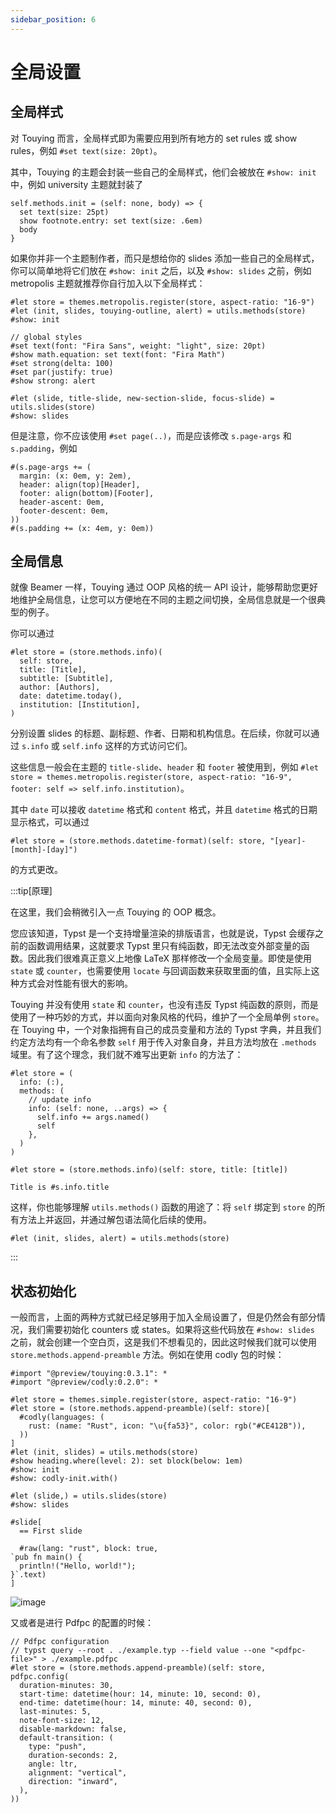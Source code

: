 ```yaml
---
sidebar_position: 6
---
```


# 全局设置

## 全局样式

对 Touying 而言，全局样式即为需要应用到所有地方的 set rules 或 show rules，例如 `#set text(size: 20pt)`。

其中，Touying 的主题会封装一些自己的全局样式，他们会被放在 `#show: init` 中，例如 university 主题就封装了

```typst
self.methods.init = (self: none, body) => {
  set text(size: 25pt)
  show footnote.entry: set text(size: .6em)
  body
}
```

如果你并非一个主题制作者，而只是想给你的 slides 添加一些自己的全局样式，你可以简单地将它们放在 `#show: init` 之后，以及 `#show: slides` 之前，例如 metropolis 主题就推荐你自行加入以下全局样式：

```typst
#let store = themes.metropolis.register(store, aspect-ratio: "16-9")
#let (init, slides, touying-outline, alert) = utils.methods(store)
#show: init

// global styles
#set text(font: "Fira Sans", weight: "light", size: 20pt)
#show math.equation: set text(font: "Fira Math")
#set strong(delta: 100)
#set par(justify: true)
#show strong: alert

#let (slide, title-slide, new-section-slide, focus-slide) = utils.slides(store)
#show: slides
```

但是注意，你不应该使用 `#set page(..)`，而是应该修改 `s.page-args` 和 `s.padding`，例如

```typst
#(s.page-args += (
  margin: (x: 0em, y: 2em),
  header: align(top)[Header],
  footer: align(bottom)[Footer],
  header-ascent: 0em,
  footer-descent: 0em,
))
#(s.padding += (x: 4em, y: 0em))
```


## 全局信息

就像 Beamer 一样，Touying 通过 OOP 风格的统一 API 设计，能够帮助您更好地维护全局信息，让您可以方便地在不同的主题之间切换，全局信息就是一个很典型的例子。

你可以通过

```typst
#let store = (store.methods.info)(
  self: store,
  title: [Title],
  subtitle: [Subtitle],
  author: [Authors],
  date: datetime.today(),
  institution: [Institution],
)
```

分别设置 slides 的标题、副标题、作者、日期和机构信息。在后续，你就可以通过 `s.info` 或 `self.info` 这样的方式访问它们。

这些信息一般会在主题的 `title-slide`、`header` 和 `footer` 被使用到，例如 `#let store = themes.metropolis.register(store, aspect-ratio: "16-9", footer: self => self.info.institution)`。

其中 `date` 可以接收 `datetime` 格式和 `content` 格式，并且 `datetime` 格式的日期显示格式，可以通过

```typst
#let store = (store.methods.datetime-format)(self: store, "[year]-[month]-[day]")
```

的方式更改。

:::tip[原理]

在这里，我们会稍微引入一点 Touying 的 OOP 概念。

您应该知道，Typst 是一个支持增量渲染的排版语言，也就是说，Typst 会缓存之前的函数调用结果，这就要求 Typst 里只有纯函数，即无法改变外部变量的函数。因此我们很难真正意义上地像 LaTeX 那样修改一个全局变量。即使是使用 `state` 或 `counter`，也需要使用 `locate` 与回调函数来获取里面的值，且实际上这种方式会对性能有很大的影响。

Touying 并没有使用 `state` 和 `counter`，也没有违反 Typst 纯函数的原则，而是使用了一种巧妙的方式，并以面向对象风格的代码，维护了一个全局单例 `store`。在 Touying 中，一个对象指拥有自己的成员变量和方法的 Typst 字典，并且我们约定方法均有一个命名参数 `self` 用于传入对象自身，并且方法均放在 `.methods` 域里。有了这个理念，我们就不难写出更新 `info` 的方法了：

```
#let store = (
  info: (:),
  methods: (
    // update info
    info: (self: none, ..args) => {
      self.info += args.named()
      self
    },
  )
)

#let store = (store.methods.info)(self: store, title: [title])

Title is #s.info.title
```

这样，你也能够理解 `utils.methods()` 函数的用途了：将 `self` 绑定到 `store` 的所有方法上并返回，并通过解包语法简化后续的使用。

```typst
#let (init, slides, alert) = utils.methods(store)
```
:::


## 状态初始化

一般而言，上面的两种方式就已经足够用于加入全局设置了，但是仍然会有部分情况，我们需要初始化 counters 或 states。如果将这些代码放在 `#show: slides` 之前，就会创建一个空白页，这是我们不想看见的，因此这时候我们就可以使用 `store.methods.append-preamble` 方法。例如在使用 codly 包的时候：

```typst
#import "@preview/touying:0.3.1": *
#import "@preview/codly:0.2.0": *

#let store = themes.simple.register(store, aspect-ratio: "16-9")
#let store = (store.methods.append-preamble)(self: store)[
  #codly(languages: (
    rust: (name: "Rust", icon: "\u{fa53}", color: rgb("#CE412B")),
  ))
]
#let (init, slides) = utils.methods(store)
#show heading.where(level: 2): set block(below: 1em)
#show: init
#show: codly-init.with()

#let (slide,) = utils.slides(store)
#show: slides

#slide[
  == First slide

  #raw(lang: "rust", block: true,
`pub fn main() {
  println!("Hello, world!");
}`.text)
]
```

![image](https://github.com/touying-typ/touying/assets/34951714/0be2fbaf-cc03-4776-932f-259503d5e23a)


又或者是进行 Pdfpc 的配置的时候：

```typst
// Pdfpc configuration
// typst query --root . ./example.typ --field value --one "<pdfpc-file>" > ./example.pdfpc
#let store = (store.methods.append-preamble)(self: store, pdfpc.config(
  duration-minutes: 30,
  start-time: datetime(hour: 14, minute: 10, second: 0),
  end-time: datetime(hour: 14, minute: 40, second: 0),
  last-minutes: 5,
  note-font-size: 12,
  disable-markdown: false,
  default-transition: (
    type: "push",
    duration-seconds: 2,
    angle: ltr,
    alignment: "vertical",
    direction: "inward",
  ),
))
```